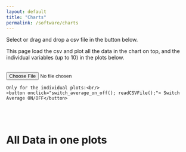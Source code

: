 ```yaml
---
layout: default
title: "Charts"
permalink: /software/charts
---
```


Select or drag and drop a csv file in the button below.

This page load the csv and plot all the data in the chart on top, and the individual variables (up to 10) in the plots below.

<br/>

<script src="/home/assets/jq.js"></script>
<script src="/home/assets/hchart.js"></script>

<div>
    <input type="file" accept=".csv" onchange="readCSVFile()"  onload="readCSVFile()"/>
    <p class="content"></p>

	
	Only for the individual plots:<br/>
	<button onclick="switch_average_on_off(); readCSVFile();"> Switch Average ON/OFF</button> 


</div>

<br/><br/>


<h1> All Data in one plots</h1>
<div id="container" style="min-width: 310px; height: 600px; margin: 0 auto"> </div><br/>
<h1 id="individual"> </h1>
<div id="container1" style="min-width: 310px; height: 400px; margin: 0 auto"> </div><br/>
<div id="container2" style="min-width: 310px; height: 400px; margin: 0 auto"> </div><br/>
<div id="container3" style="min-width: 310px; height: 400px; margin: 0 auto"> </div><br/>
<div id="container4" style="min-width: 310px; height: 400px; margin: 0 auto"> </div><br/>
<div id="container5" style="min-width: 310px; height: 400px; margin: 0 auto"> </div><br/>
<div id="container6" style="min-width: 310px; height: 400px; margin: 0 auto"> </div><br/>
<div id="container7" style="min-width: 310px; height: 400px; margin: 0 auto"> </div><br/>
<div id="container8" style="min-width: 310px; height: 400px; margin: 0 auto"> </div><br/>
<div id="container9" style="min-width: 310px; height: 400px; margin: 0 auto"> </div><br/>
<div id="container10" style="min-width: 310px; height: 400px; margin: 0 auto"> </div><br/>

<script type="text/javascript">

function readCSVFile() {

	const content = document.querySelector(".content");
	const [file] = document.querySelector("input[type=file]").files;
	const reader = new FileReader();

	// fill id = "individual" with the titles of the plots

	for ( var i = 1; i < 11; i++) {
		container = "#container" + i;
		// hide container
		$(container).hide();
	}

	reader.addEventListener(
		"load",
		() => {
			// reader.result is not null here
			numbers_of_plots = countPlots(reader.result);
			titles = plot_titles(reader.result);
			xdata = plot_data_for_column(0, reader.result);

			update(titles, reader.result);

			// run addDataToChart for each plot
			for (var i = 0; i < numbers_of_plots; i++) {
				ydata = plot_data_for_column(i+1, reader.result);
				addDataToChart( i+1, titles[i], xdata, ydata);
			}
		},
		false,
	);

	if (file) {
		reader.readAsText(file);
		document.getElementById("individual").innerHTML = "Individual plots " ;
	}

}

var average = -999;
var fit = -999;

function switch_average_on_off() {
	if (average == -999) {
		average = 999;
	} else {
		average = -999;
	}
}

function switch_fit_on_off() {
	if (fit == -999) {
		fit = 999;
	} else {
		fit = -999;
	}
}


function calculate_average(data) {

	avrg = 0;
	for (var i = 0; i < data.length-1; i++) {
//alert(data[i]);
		avrg += parseFloat(data[i]);
	}
	avrg = avrg / data.length;
	return avrg;
	
}

function countPlots(data) {
	if (data == null) {
		return "No data";
	}
	var lines = data.split('\n');
	var columns = lines[0].split(',');
	return columns.length - 1;
}

function plot_titles(data) {
	if (data == null) {
		return "No data";
	}
	var lines = data.split('\n');
	var columns = lines[0].split(',').slice(1);
	return columns;
}

function plot_data_for_column(column, data) {
	if (data == null) {
		return "No data";
	}
	// remove dollar sign from data
	data = data.replace(/\$/g, '');

	var lines = data.split('\n');
	var column_data = [];
	for (var i = 0; i < lines.length; i++) {
		var line = lines[i].split(',');

		column_data.push(line[column]);
	}


	// if column is 0, return column_data;
	if (column == 0) {
		return column_data;
	} else {
		return column_data.slice(1);
	}

}

function calculate_regression_parameters(ydata) {

	var xsum = 0;
    var ysum = 0;

	var size = ydata.length - 1;

    for (var i = 0; i <size; i ++) {
        xsum += parseFloat(i);
        ysum += parseFloat(ydata[i]);
    }

    var xmean = xsum / size;
    var ymean = ysum / size;
 
    var num = 0;
    var denom = 0;

    for (var i = 0; i < size; i ++) {
        var x = parseFloat(i);
        var y = parseFloat(ydata[i]);
        num += (x - xmean) * (y - ymean);
        denom += (x - xmean) * (x - xmean);
    }

    m = num / denom;
    b = ymean - (m * xmean);

	return [m, b];

}

function addDataToChart(cid, title, xdata, ydata) {
	
	container = "#container" + cid;

	average_value = average;

	// calculate average if average is not -999
	if (average != -999) {
		average_value = calculate_average(ydata);
	}

	// xdata starts with a comma for some reason
	var row = [];
	for (i = 1; i <xdata.length; i++) {
		row.push(xdata[i]);
	}

 	
	// remove all series first
	$(container).show();

    $(container).highcharts ({

        title: {
                text: title,
                x: -20 // center
            },

            xAxis: {
                categories: row
            },

            yAxis: {
                title: {
                    text: ''
                },
                plotLines: [{
                    value: 0,
                    width: 1,
                    color: '#808080'
                },
				{
      			  	color: 'red',
        			value: average_value, // Insert your average here
        			width: '1',
        			zIndex: 4 // To not get stuck below the regular plot lines or series
    			}]
            },
            series: [ {
                name: title,
                data: ydata.map(Number)
            }]
        });
}


function update(title, data) {

 	var seriesLength = chart.series.length;
	for(var i = seriesLength - 1; i > -1; i--) { 
		chart.series[i].remove();
	}

	// colors is an array size 10 
	var colors = ['black',  'red', 'blue', 'green', 'yellow', 'orange', 'purple', 'pink', 'brown', 'gray'];

	chart.setTitle({text: 'All Data in one plots'});
	chart.setSubtitle({text: ''});
    chart.yAxis[0].setTitle({text: ''});

	numbers_of_plots = countPlots(data);

	for (var p = 0; p < numbers_of_plots; p++) {

		column_data = plot_data_for_column(p+1, data);

		// Create a new series row
		var row = [];
		for (i = 0; i <column_data.length-1; i++) {
			row.push(parseFloat(column_data[i]));
		}

		pars = calculate_regression_parameters(row);
		var size = row.length ;
		first_point = pars[0] * 0 + pars[1];
		last_point  = pars[0] * (size-1) + pars[1];
		//alert(first_point + "        " + last_point);

		// Append new series to the chart
		chart.addSeries( { name:title[p], data:row, color: colors[p] } );
		
		chart.addSeries(
						{ type: 'line', name: title + ' fit', data: [[0, first_point], [size-1, last_point]], color: colors[p]}
						);
	}
}

var chart = null;


months = ['Jan','Feb','Mar','Apr','May','Jun','Jul','Aug','Sep','Oct','Nov','Dec'];

tokyo = [7.0, 6.9, 9.5, 14.5, 18.2, 21.5, 25.2, 26.5, 23.3, 18.3, 13.9, 9.6];
newyork = [1.9, 2.2, 3.7, 6.5, 9.9, 13.2, 15.0, 14.6, 12.2, 8.3, 4.6, 2.8];
berlin = [-0.9, 1.2, 2.7, 5.5, 8.9, 12.2, 14.0, 13.6, 11.2, 7.3, 3.6, 1.8];
london = [3.9, 4.2, 5.7, 8.5, 11.9, 15.2, 17.0, 16.6, 14.2, 10.3, 6.6, 4.8];

chart = Highcharts.chart('container', {
    title: {
        text: 'Monthly Average Temperature',
        x: -20 //center
    },
    subtitle: {
        text: 'Source: WorldClimate.com',
        x: -20
    },
    xAxis: {
        categories: months
    },
    yAxis: {
        title: {
            text: 'Temperature (°C)'
        },
        plotLines: [{
            value: 0,
            width: 1,
            color: '#808080'
        }]
    },
    tooltip: {
        valueSuffix: '°C'
    },
    legend: {
        layout: 'vertical',
        align: 'right',
        verticalAlign: 'middle',
        borderWidth: 0
    },
    series: [{
        name: 'Tokyo',
        data: tokyo
    }, {
        name: 'New York',
        data: newyork
    }, {
        name: 'Berlin',
        data: berlin
    }, {
        name: 'London',
        data: london
    }]
});





</script>
